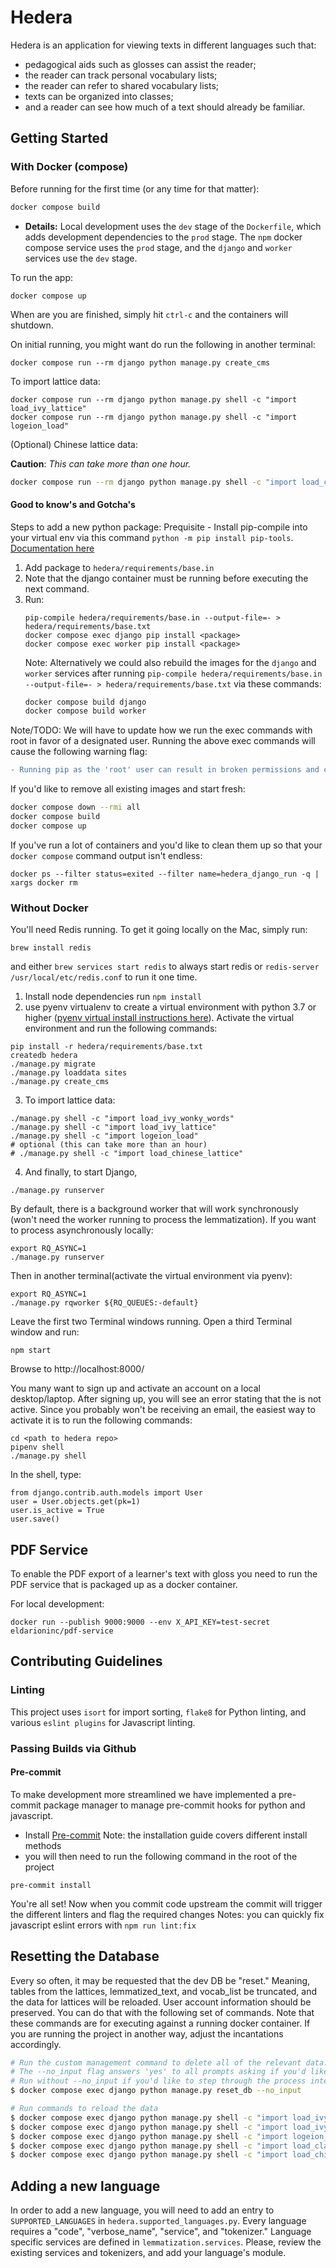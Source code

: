 # Hedera

Hedera is an application for viewing texts in different languages such that:
- pedagogical aids such as glosses can assist the reader;
- the reader can track personal vocabulary lists;
- the reader can refer to shared vocabulary lists;
- texts can be organized into classes;
- and a reader can see how much of a text should already be familiar.

## Getting Started

### With Docker (compose)

Before running for the first time (or any time for that matter):

```sh
docker compose build
```

* **Details:** Local development uses the `dev` stage of the `Dockerfile`, which adds development dependencies to the `prod` stage. The `npm` docker compose service uses the `prod` stage, and the `django` and `worker` services use the `dev` stage.

To run the app:

```
docker compose up
```

When are you are finished, simply hit `ctrl-c` and the containers will shutdown.

On initial running, you might want do run the following in another terminal:

```
docker compose run --rm django python manage.py create_cms
```

To import lattice data:

```
docker compose run --rm django python manage.py shell -c "import load_ivy_lattice"
docker compose run --rm django python manage.py shell -c "import logeion_load"
```

(Optional) Chinese lattice data:

**Caution**: _This can take more than one hour._

```sh
docker compose run --rm django python manage.py shell -c "import load_chinese_lattice"
```

#### **Good to know's and Gotcha's**

Steps to add a new python package:
Prequisite - Install pip-compile into your virtual env via this command `python -m pip install pip-tools`. [Documentation here](https://github.com/jazzband/pip-tools)
1. Add package to `hedera/requirements/base.in`
2. Note that the django container must be running before executing the next command.
3. Run:
    ```
    pip-compile hedera/requirements/base.in --output-file=- > hedera/requirements/base.txt
    docker compose exec django pip install <package>
    docker compose exec worker pip install <package>
    ```
    Note: Alternatively we could also rebuild the images for the `django` and `worker` services after running `pip-compile hedera/requirements/base.in --output-file=- > hedera/requirements/base.txt` via these commands:
    ```sh
    docker compose build django
    docker compose build worker
    ```
Note/TODO: We will have to update how we run the exec commands with root in favor of a designated user. Running the above exec commands will cause the following warning flag:
```diff
- Running pip as the 'root' user can result in broken permissions and conflicting behaviour with the system package manager.
```

If you'd like to remove all existing images and start fresh:

```sh
docker compose down --rmi all
docker compose build
docker compose up
```

If you've run a lot of containers and you'd like to clean them up so that your `docker compose` command output isn't endless:

```
docker ps --filter status=exited --filter name=hedera_django_run -q | xargs docker rm
```

### Without Docker

You'll need Redis running.  To get it going locally on the Mac, simply run:

```
brew install redis
```

and either
`brew services start redis` to always start redis
or `redis-server /usr/local/etc/redis.conf` to run it one time.

1. Install node dependencies run `npm install`
2. use pyenv virtualenv to create a virtual environment with python 3.7 or higher ([pyenv virtual install instructions here](https://github.com/pyenv/pyenv-virtualenv#installing-with-homebrew-for-macos-users)). Activate the virtual environment and run the following commands:
```
pip install -r hedera/requirements/base.txt
createdb hedera
./manage.py migrate
./manage.py loaddata sites
./manage.py create_cms
```
3. To import lattice data:

```
./manage.py shell -c "import load_ivy_wonky_words"
./manage.py shell -c "import load_ivy_lattice"
./manage.py shell -c "import logeion_load"
# optional (this can take more than an hour)
# ./manage.py shell -c "import load_chinese_lattice"
```
4. And finally, to start Django,

```
./manage.py runserver
```

By default, there is a background worker that will work synchronously (won't need the worker running to process the lemmatization).  If you want to process asynchronously locally:

```
export RQ_ASYNC=1
./manage.py runserver
```

Then in another terminal(activate the virtual environment via pyenv):

```
export RQ_ASYNC=1
./manage.py rqworker ${RQ_QUEUES:-default}
```

Leave the first two Terminal windows running. Open a third Terminal window and run:

```
npm start
```

Browse to http://localhost:8000/


You many want to sign up and activate an account on a local desktop/laptop. After signing up, you will see an error stating that the is not active. Since you probably won't be receiving an email, the easiest way to activate it is to run the following commands:

```
cd <path to hedera repo>
pipenv shell
./manage.py shell
```

In the shell, type:

```
from django.contrib.auth.models import User
user = User.objects.get(pk=1)
user.is_active = True
user.save()
```


## PDF Service

To enable the PDF export of a learner's text with gloss you need to run the PDF
service that is packaged up as a docker container.

For local development:

```
docker run --publish 9000:9000 --env X_API_KEY=test-secret eldarioninc/pdf-service
```

## Contributing Guidelines

### Linting

This project uses `isort` for import sorting, `flake8` for Python linting, and various `eslint plugins` for Javascript linting.

### Passing Builds via Github

#### Pre-commit

To make development more streamlined we have implemented a pre-commit package manager to manage pre-commit hooks for python and javascript.
- Install [Pre-commit](https://pre-commit.com/)
Note: the installation guide covers different install methods
- you will then need to run the following command in the root of the project
```
pre-commit install
```
You're all set! Now when you commit code upstream the commit will trigger the different linters and flag the required changes
Notes: you can quickly fix javascript eslint errors with `npm run lint:fix`


## Resetting the Database

Every so often, it may be requested that the dev DB be "reset." Meaning, tables from the lattices, lemmatized_text, and vocab_list be truncated, and the data for lattices will be reloaded. User account information should be preserved. You can do that with the following set of commands. Note that these commands are for executing against a running docker container. If you are running the project in another way, adjust the incantations accordingly.

```sh
# Run the custom management command to delete all of the relevant data.
# The --no_input flag answers 'yes' to all prompts asking if you'd like to delete data.
# Run without --no_input if you'd like to step through the process interatctively.
$ docker compose exec django python manage.py reset_db --no_input

# Run commands to reload the data
$ docker compose exec django python manage.py shell -c "import load_ivy_wonky_words"
$ docker compose exec django python manage.py shell -c "import load_ivy_lattice"
$ docker compose exec django python manage.py shell -c "import logeion_load"
$ docker compose exec django python manage.py shell -c "import load_clancy_lattice"
$ docker compose exec django python manage.py shell -c "import load_chinese_lattice"
```

## Adding a new language

In order to add a new language, you will need to add an entry to `SUPPORTED_LANGUAGES` in `hedera.supported_languages.py`. Every language requires a "code", "verbose_name", "service", and "tokenizer." Language specific services are defined in `lemmatization.services`. Please, review the existing services and tokenizers, and add your language's module.
